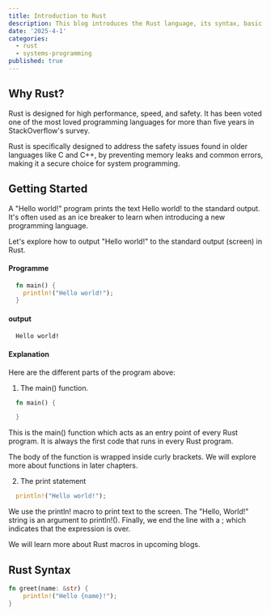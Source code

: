 ```yaml
---
title: Introduction to Rust
description: This blog introduces the Rust language, its syntax, basic ...
date: '2025-4-1'
categories:
  - rust
  - systems-programming
published: true
---
```


## Why Rust?

Rust is designed for high performance, speed, and safety. It has been voted one of the most loved programming languages for more than five years in StackOverflow's survey.

Rust is specifically designed to address the safety issues found in older languages like C and C++, by preventing memory leaks and common errors, making it a secure choice for system programming.

## Getting Started
A "Hello world!" program prints the text Hello world! to the standard output. It's often used as an ice breaker to learn when
introducing a new programming language.

Let's explore how to output "Hello world!" to the standard output (screen) in Rust.

#### Programme
```rs
  fn main() {
    println!("Hello world!");
  }
```

#### output
```bash
  Hello world!
```

#### Explanation
Here are the different parts of the program above:

1) The main() function.
```rs
  fn main() {

  }
```

This is the main() function which acts as an entry point of every Rust program. It is always the first code that runs in every Rust program.

The body of the function is wrapped inside curly brackets. We will explore more about functions in later chapters.

2) The print statement

```rs
  println!("Hello world!");
```

We use the println! macro to print text to the screen. The "Hello, World!" string is an argument to println!(). Finally, we end the line with a ; which indicates that the expression is over.

We will learn more about Rust macros in upcoming blogs.


## Rust Syntax

```rs
fn greet(name: &str) {
    println!("Hello {name}!");
}
```

